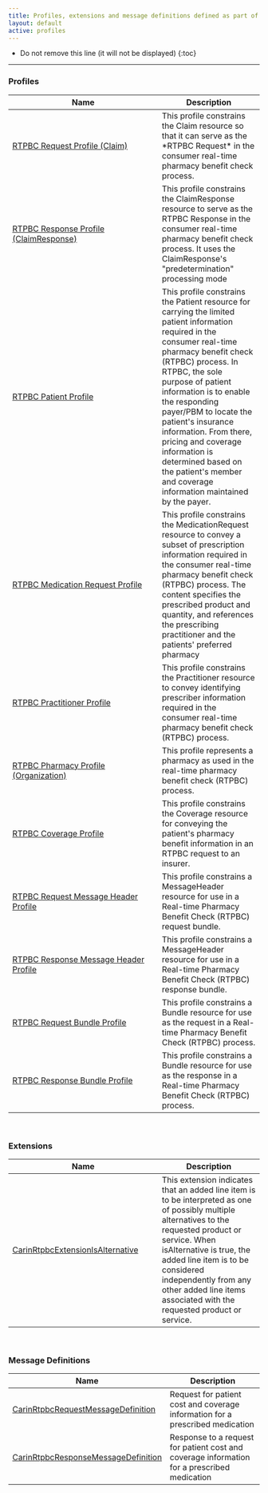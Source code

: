 ```yaml
---
title: Profiles, extensions and message definitions defined as part of this Guide
layout: default
active: profiles
---
```


<!-- { :.no_toc } -->

<!-- TOC  the css styling for this is \pages\assets\css\project.css under 'markdown-toc'-->

* Do not remove this line (it will not be displayed)
{:toc}

<!-- end TOC -->

---

### Profiles

<table>
<colgroup>
  <col width="300">
  <col>
</colgroup>
<thead>
<tr>
<th>Name</th>
<th>Description</th>
</tr>
</thead>
<tbody>
<tr>
<td><a href="StructureDefinition-carin-rtpbc-request-claim.html">RTPBC Request Profile (Claim)</a></td>
<td>This profile constrains the Claim resource so that it can serve as the *RTPBC Request* in the consumer real-time pharmacy benefit check process.</td>
</tr>
<tr>
<td><a href="StructureDefinition-carin-rtpbc-response-claimresponse.html">RTPBC Response Profile (ClaimResponse)</a></td>
<td>This profile constrains the ClaimResponse resource to serve as the RTPBC Response in the consumer real-time pharmacy benefit check process. It uses the ClaimResponse's "predetermination" processing mode</td>
</tr>
<tr>
<td><a href="StructureDefinition-carin-rtpbc-patient.html">RTPBC Patient Profile</a></td>
<td>This profile constrains the Patient resource for carrying the limited patient information required in the consumer real-time pharmacy benefit check (RTPBC) process. In RTPBC, the sole purpose of patient information is to enable the responding payer/PBM to locate the patient's insurance information. From there, pricing and coverage information is determined based on the patient's member and coverage information maintained by the payer. </td>
</tr>
<tr>
<td><a href="StructureDefinition-carin-rtpbc-medicationrequest.html">RTPBC Medication Request Profile</a></td>
<td>This profile constrains the MedicationRequest resource to convey a subset of prescription information required in the consumer real-time pharmacy benefit check (RTPBC) process. The content specifies the prescribed product and quantity, and references the prescribing practitioner and the patients' preferred pharmacy</td>
</tr>
<tr>
<td><a href="StructureDefinition-carin-rtpbc-practitioner.html">RTPBC Practitioner Profile</a></td>
<td>This profile constrains the Practitioner resource to convey identifying prescriber information required in the consumer real-time pharmacy benefit check (RTPBC) process.</td>
</tr>
<tr>
<td><a href="StructureDefinition-carin-rtpbc-pharmacy-organization.html">RTPBC Pharmacy Profile (Organization)</a></td>
<td>This profile represents a pharmacy as used in the real-time pharmacy benefit check (RTPBC) process.</td>
</tr>
<tr>
<td><a href="StructureDefinition-carin-rtpbc-coverage.html">RTPBC Coverage Profile</a></td>
<td>This profile constrains the Coverage resource for conveying the patient's pharmacy benefit information in an RTPBC request to an insurer.</td>
</tr>
<tr>
<td><a href="StructureDefinition-carin-rtpbc-request-messageheader.html">RTPBC Request Message Header Profile</a></td>
<td>This profile constrains a MessageHeader resource for use in a Real-time Pharmacy Benefit Check (RTPBC) request bundle.</td>
</tr>
<tr>
<td><a href="StructureDefinition-carin-rtpbc-response-messageheader.html">RTPBC Response Message Header Profile</a></td>
<td>This profile constrains a MessageHeader resource for use in a Real-time Pharmacy Benefit Check (RTPBC) response bundle.</td>
</tr>
<tr>
<td><a href="StructureDefinition-carin-rtpbc-request-bundle.html">RTPBC Request Bundle Profile</a></td>
<td>This profile constrains a Bundle resource for use as the request in a Real-time Pharmacy Benefit Check (RTPBC) process.</td>
</tr>
<tr>
<td><a href="StructureDefinition-carin-rtpbc-response-bundle.html">RTPBC Response Bundle Profile</a></td>
<td>This profile constrains a Bundle resource for use as the response in a Real-time Pharmacy Benefit Check (RTPBC) process.</td>
</tr>
</tbody>
</table>

<!-- ---------------- Excluding operation outcom    
<tr>
<td><a href="StructureDefinition-carin-rtpbc-OperationOutcome.html">CarinRtpbcExceptionResponse</a></td>
<td>This profile constrains the OperationOutcome resource for communicating situations when an exception prevents an insurer from returning a consumer real-time pharmacy benefit check response.</td>
</tr>
---------------- -->

<!-- Excluding coupon detail content from intial IG --------------------------------------
<tr>
<td><a href="StructureDefinition-carin-rtpbc-coupon-Coverage.html">CarinRtpbcCouponCoverage</a></td>
<td>This profile constrains the Coverage resource for conveying information about a discount coupon that a patient can apply against the cost of a medication product. It can represent either an issued coupon or a key that can be used to obtain a coupon.</td>
</tr>
----------------------------------------------------------------------------------- -->

<br>


### Extensions

<table>
<colgroup>
  <col width="300">
  <col>
</colgroup>
<thead>
<tr>
<th>Name</th>
<th>Description</th>
</tr>
</thead>
<tbody>
<tr>
<td><a href="StructureDefinition-carin-rtpbc-extension-isAlternative.html">CarinRtpbcExtensionIsAlternative</a></td>
<td>This extension indicates that an added line item is to be interpreted as one of possibly multiple alternatives to the requested product or service. When isAlternative is true, the added line item is to be considered independently from any other added line items associated with the requested product or service.</td>
</tr>
</tbody>
</table>

<br>


### Message Definitions

<table>
<colgroup>
  <col width="300">
  <col>
</colgroup>
<thead>
<tr>
<th>Name</th>
<th>Description</th>
</tr>
</thead>
<tbody>
<tr>
<td><a href="MessageDefinition-carin-rtpbc-request-message-definition.html">CarinRtpbcRequestMessageDefinition</a></td>
<td>Request for patient cost and coverage information for a prescribed medication</td>
</tr>
<tr>
<td><a href="MessageDefinition-carin-rtpbc-response-message-definition.html">CarinRtpbcResponseMessageDefinition</a></td>
<td>Response to a request for patient cost and coverage information for a prescribed medication</td>
</tr>
</tbody>
</table>